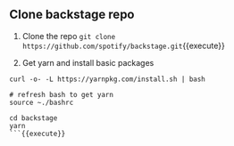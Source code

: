 ## Clone backstage repo

1. Clone the repo
`git clone https://github.com/spotify/backstage.git`{{execute}}

2. Get yarn and install basic packages
```
curl -o- -L https://yarnpkg.com/install.sh | bash

# refresh bash to get yarn
source ~./bashrc 

cd backstage
yarn
```{{execute}}
